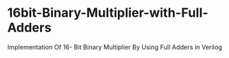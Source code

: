 # 16bit-Binary-Multiplier-with-Full-Adders
Implementation Of 16- Bit Binary Multiplier By Using Full Adders in Verilog 
